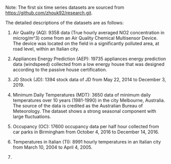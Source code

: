 Note: The first six time series datasets are sourced from https://github.com/zhouk92/research.git.

The detailed descriptions of the datasets are as follows:

1. Air Quality (AQ): 9358 data (True hourly averaged NO2 concentration in microg/m^3) come from an Air Quality Chemical
Multisensor Device. The device was located on the field in a significantly polluted area, at road level, within an Italian city.

2. Appliances Energy Prediction (AEP): 19735 appliances energy prediction data (windspeed) collected from a low energy house that was designed
according to the passive house certification.

3. JD Stock (JD): 1394 stock data of JD from May 22, 2014 to December 3, 2019.

4. Minimum Daily Temperatures (MDT): 3650 data of minimum daily temperatures over 10 years (1981-1990) in the city Melbourne, Australia.
The source of the data is credited as the Australian Bureau of Meteorology. The dataset shows a strong seasonal component with large fluctuations.

5. Occupancy (OC): 17600 occupancy data per half hour collected from car parks in Birmingham from October 4, 2016 to December 14, 2016.

6. Temperatures in Italian (TI): 8991 hourly temperatures in an Italian city from March 10, 2004 to April 4, 2005.

7. 
